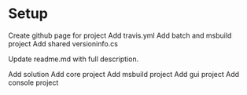 # Setup

Create github page for project
Add travis.yml
Add batch and msbuild project 
Add shared versioninfo.cs

Update readme.md with full description.

Add solution
Add core project
Add msbuild project
Add gui project
Add console project


